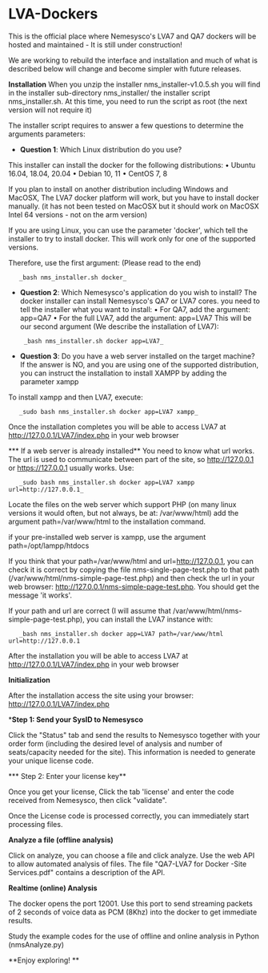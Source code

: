 # LVA-Dockers
This is the official place where Nemesysco's LVA7 and QA7 dockers will be hosted and maintained - It is still under construction!

We are working to rebuild the interface and installation and much of what is described below will change and become simpler with future releases.

**Installation**
When you unzip the installer nms_installer-v1.0.5.sh you will find in the installer sub-directory nms_installer/ the installer script nms_installer.sh. 
At this time, you need to run the script as root (the next version will not require it)

The installer script requires to answer a few questions to determine the arguments parameters:

* **Question 1**: Which Linux distribution do you use?

This installer can install the docker for the following distributions:
•	    Ubuntu 16.04, 18.04, 20.04
•	    Debian 10, 11
•	    CentOS 7, 8

If you plan to install on another distribution including Windows and MacOSX, The LVA7 docker platform will work, but you have to install docker manually. (it has not been tested on MacOSX but it should work on MacOSX Intel 64 versions - not on the arm version)

If you are using Linux, you can use the parameter 'docker', which tell the installer to try to install docker. This will work only for one of the supported versions.

Therefore, use the first argument: (Please read to the end)

       _bash nms_installer.sh docker_

* **Question 2**: Which Nemesysco's application do you wish to install?
The docker installer can install Nemesysco's QA7 or LVA7 cores. you need to tell the installer what you want to install:
• For QA7, add the argument: app=QA7
•	For the full LVA7, add the argument: app=LVA7
This will be our second argument (We describe the installation of LVA7): 

       _bash nms_installer.sh docker app=LVA7_

* **Question 3**: Do you have a web server installed on the target machine?
If the answer is NO, and you are using one of the supported distribution, you can instruct the installation to install XAMPP by adding the parameter xampp

To install xampp and then LVA7, execute:

       _sudo bash nms_installer.sh docker app=LVA7 xampp_

Once the installation completes you will be able to access LVA7 at http://127.0.0.1/LVA7/index.php in your web browser

*** If a web server is already installed**
You need to know what url works. The url is used to communicate between part of the site, so http://127.0.0.1 or https://127.0.0.1 usually works. Use:

       _sudo bash nms_installer.sh docker app=LVA7 xampp url=http://127.0.0.1_

Locate the files on the web server which support PHP (on many linux versions it would often, but not always, be at: /var/www/html)
add the argument path=/var/www/html to the installation command.

if your pre-installed web server is xampp, use the argument path=/opt/lampp/htdocs
 
If you think that your path=/var/www/html and url=http://127.0.0.1, you can check it is correct by copying the file nms-single-page-test.php to that path (/var/www/html/nms-simple-page-test.php) and then check the url in your web browser: http://127.0.0.1/nms-simple-page-test.php. You should get the message 'it works'.

If your path and url are correct (I will assume that /var/www/html/nms-simple-page-test.php), you can install the LVA7 instance with:

       _bash nms_installer.sh docker app=LVA7 path=/var/www/html  url=http://127.0.0.1

After the installation you will be able to access LVA7 at http://127.0.0.1/LVA7/index.php in your web browser

**Initialization**

After the installation access the site using your browser:  http://127.0.0.1/LVA7/index.php

***Step 1: Send your SysID to Nemesysco**

Click the "Status" tab and send the results to Nemesysco together with your order form (including the desired level of analysis and number of seats/capacity needed for the site). This information is needed to generate your unique license code.

*** Step 2: Enter your license key**

Once you get your license, Click the tab 'license' and enter the code received from Nemesysco, then click "validate".

Once the License code is processed correctly, you can immediately start processing files.


**Analyze a file (offline analysis)**

Click on analyze, you can choose a file and click analyze.
Use the web API to allow automated analysis of files. The file "QA7-LVA7 for Docker -Site Services.pdf" contains a description of the API.


**Realtime (online) Analysis**

The docker opens the port 12001. Use this port to send streaming packets of 2 seconds of voice data as PCM (8Khz) into the docker to get immediate results.

Study the example codes for the use of offline and online analysis in Python (nmsAnalyze.py)


**Enjoy exploring!
**
